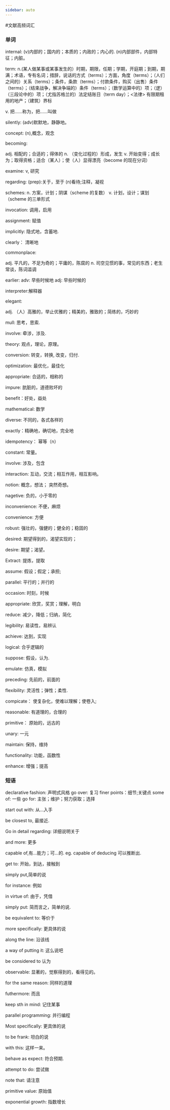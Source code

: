```yaml
---
sidebar: auto
---
```


#文献高频词汇

### 单词

internal: (v)内部的；国内的；本质的；内政的；内心的. (n)内部部件，内部特征；内脏。

term: n.(某人做某事或某事发生的）时期，期限，任期；学期，开庭期；到期，期满；术语，专有名词；措辞，说话的方式（terms）；方面，角度（terms）；（人们之间的）关系（terms）；条件，条款（terms）；付款条件，购买（出售）条件（terms）；（结束战争，解决争端的）条件（terms）；（数学运算中的）项；（逻）（三段论中的）项；（尤指苏格兰的）法定结账日（term day）；<法律> 有限期租用的地产；（建筑）界标

v. 把……称为，把……叫做

silently: (adv)默默地，静静地。

concept: (n),概念，观念

becoming:

adj. 相配的；合适的；得体的
n. （变化过程的）形成，发生
v. 开始变得；成长为；取得资格；适合（某人）；使（人）显得漂亮（become 的现在分词）

examine: v, 研究

regarding:
(prep):关于，至于
(n)看待;注释，凝视

schemes:
n. 方案，计划；阴谋（scheme 的复数）
v. 计划，设计；谋划（scheme 的三单形式

invocation: 调用，启用

assignment: 赋值

implicitly: 隐式地，含蓄地.

clearly： 清晰地

commonplace:

adj. 平凡的，不足为奇的；平庸的，陈腐的
n. 司空见惯的事，常见的东西；老生常谈，陈词滥调

earlier:
adv: 早些时候地
adj: 早些时候的

interpreter:解释器

elegant:

adj. （人）高雅的，举止优雅的；精美的，雅致的；简练的，巧妙的

mull: 思考，思索.

involve: 牵涉，涉及.

theory: 观点，理论，原理。

conversion: 转变，转换, 改变，归付.

optimization: 最优化，最佳化

appropriate: 合适的，相称的

impure: 肮脏的，道德败坏的

benefit：好处，益处

mathematical: 数学

diverse: 不同的，各式各样的

exactly：精确地，确切地，完全地

idempotency： 幂等（n）

constant: 常量。

involve: 涉及，包含

interaction: 互动，交流；相互作用，相互影响。

notion: 概念，想法； 突然奇想。

nagetive: 负的，小于零的

inconvenience: 不便，麻烦

convenience: 方便

robust: 强壮的，强健的；健全的；稳固的

desired: 期望得到的，渴望实现的；

desire: 期望；渴望。

Extract: 提炼，提取

assume: 假设；假定；承担;

parallel: 平行的；并行的

occasion: 时刻，时候

appropriate: 欣赏，奖赏；理解，明白

reduce: 减少，降低；归纳，简化

legibility: 易读性，易辨认

achieve: 达到，实现

logical: 合乎逻辑的

suppose: 假设，认为.

emulate: 仿真，模拟

preceding: 先前的，前面的

flexibility: 灵活性；弹性；柔性.

compicate： 使复杂化，使难以理解；使卷入;

reasonable: 有道理的，合理的

primitive： 原始的，远古的

unary: 一元


maintain: 保持，维持

functionality: 功能，函数性

enhance: 增强；提高


### 短语
declarative fashion: 声明式风格
go over: 复习
finer points：细节;关键点
some of: 一些
go for: 主张；维护；努力获取；选择

start out with: 从...入手

be closest to, 最接近.

Go in detail regarding: 详细说明关于

and more: 更多

capable of,有...能力；可...的. eg. capable of deducing 可以推断出.

get to: 开始，到达，接触到

simply put,简单的说

for instance: 例如

in virtue of: 由于，凭借

simply put: 简而言之，简单的说.

be equivalent to: 等价于

more specifically: 更具体的说

along the line: 沿该线

a way of putting it: 这么说吧

be considered to 认为

observable: 显著的，觉察得到的，看得见的。

for the same reason: 同样的道理

futhermore: 而且

keep sth in mind: 记住某事

parallel programming: 并行编程

Most specifically: 更具体的说

to be frank: 坦白的说

with this: 这样一来。

behave as expect: 符合预期.

attempt to do: 尝试做

note that: 请注意

primitive value: 原始值

exponential growth: 指数增长

